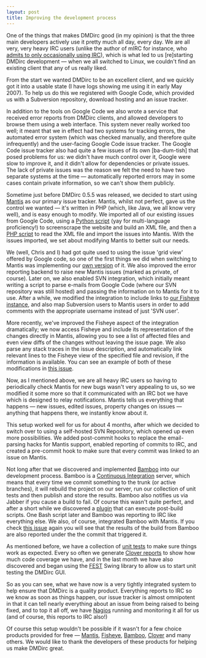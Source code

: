 ```yaml
---
layout: post
title: Improving the development process
---
```

One of the things that makes DMDirc good (in my opinion) is that the three main developers actively use it pretty much all day, every day. We are all very, very heavy IRC users (unlike the author of mIRC for instance, who <a href="http://www.mirc.com/khaled/faq.html">admits to only occasionally using IRC</a>), which is what led to us [re]starting DMDirc development — when we all switched to Linux, we couldn't find an existing client that any of us really liked.

From the start we wanted DMDirc to be an excellent client, and we quickly got it into a usable state (I have logs showing me using it in early May 2007).  To help us do this we registered with Google Code, which provided us with a Subversion repository, download hosting and an issue tracker.

In addition to the tools on Google Code we also wrote a service that received error reports from DMDirc clients, and allowed developers to browse them using a web interface. This system never really worked too well; it meant that we in effect had two systems for tracking errors, the automated error system (which was checked manually, and therefore quite infrequently) and the user-facing Google Code issue tracker. The Google Code issue tracker also had quite a few issues of its own [ba-dum-tish] that posed problems for us: we didn't have much control over it, Google were slow to improve it, and it didn't allow for dependencies or private issues. The lack of private issues was the reason we felt the need to have two separate systems at the time — automatically reported errors may in some cases contain private information, so we can't show them publicly.

Sometime just before DMDirc 0.5.5 was released, we decided to start using <a href="http://mantisbt.org">Mantis</a> as our primary issue tracker. Mantis, whilst not perfect, gave us the control we wanted — it's written in PHP (which, like Java, we all know very well), and is easy enough to modify. We imported all of our existing issues from Google Code, using a <a href="http://bugs.dmdirc.com/patches/1.1.0/IssueScrape.py">Python script</a> (yay for multi-language proficiency!) to screenscrape the website and build an XML file, and then a <a href="http://bugs.dmdirc.com/patches/1.1.0/import.phps">PHP script</a> to read the XML file and import the issues into Mantis. With the issues imported, we set about modifying Mantis to better suit our needs.

We (well, Chris and I) had got quite used to using the issue 'grid view' offered by Google code, so one of the first things we did when switching to Mantis was implementing our <a href="http://bugs.dmdirc.com/view_grid_page.php">own version</a> of it. We also improved the error reporting backend to raise new Mantis issues (marked as private, of course). Later on, we also enabled SVN integration, which initially meant writing a script to parse e-mails from Google Code (where our SVN repository was still hosted) and passing the information on to Mantis for it to use. After a while, we modified the integration to include links to <a href="http://fisheye.dmdirc.com">our Fisheye instance</a>, and also map Subversion users to Mantis users in order to add comments with the appropriate username instead of just 'SVN user'.

More recently, we've improved the Fisheye aspect of the integration dramatically; we now access Fisheye and include its representation of the changes directly in Mantis, allowing you to see a list of affected files and even view diffs of the changes without leaving the issue page. We also parse any stack traces in the issue description, and automatically link relevant lines to the Fisheye view of the specified file and revision, if the information is available. You can see an example of both of these modifications in <a href="http://bugs.dmdirc.com/view.php?id=1330">this issue</a>.

Now, as I mentioned above, we are all heavy IRC users so having to periodically check Mantis for new bugs wasn't very appealing to us, so we modified it some more so that it communicated with an IRC bot we have which is designed to relay notifications. Mantis tells us everything that happens — new issues, edited issues, property changes on issues — anything that happens there, we instantly know about it.

This setup worked well for us for about 4 months, after which we decided to switch over to using a self-hosted SVN Repository, which opened up even more possibilities. We added post-commit hooks to replace the email-parsing hacks for Mantis support, enabled reporting of commits to IRC, and created a pre-commit hook to make sure that every commit was linked to an issue on Mantis.

Not long after that we discovered and implemented <a href="http://www.atlassian.com/software/bamboo/">Bamboo</a> into our development process. Bamboo is a <a href="http://en.wikipedia.org/wiki/Continuous_Integration">Continuous Integration</a> server, which means that every time we commit something to the trunk (or active branches), it will rebuild the project on our server, run our collection of unit tests and then publish and store the results. Bamboo also notifies us via Jabber if you cause a build to fail. Of course this wasn't quite perfect, and after a short while we discovered a <a href="http://confluence.atlassian.com/display/BAMEXT/Pre-Post+Build+Command+Plugin">plugin</a> that can execute post-build scripts. One Bash script later and Bamboo was reporting to IRC like everything else. We also, of course, integrated Bamboo with Mantis. If you check <a href="http://bugs.dmdirc.com/view.php?id=1330">this issue</a> again you will see that the results of the build from Bamboo are also reported under the the commit that triggered it.

As mentioned before, we have a collection of <a href="http://en.wikipedia.org/wiki/Unit_testing">unit tests</a> to make sure things work as expected. Every so often we generate <a href="http://reports.dmdirc.com/frame-clover.html">Clover reports</a> to show how much code coverage we have, and in the last month we have also discovered and began using the <a href="http://fest.easytesting.org/">FEST</a> Swing library to allow us to start unit testing the DMDirc GUI.

So as you can see, what we have now is a very tightly integrated system to help ensure that DMDirc is a quality product. Everything reports to IRC so we know as soon as things happen, our issue tracker is almost omnipotent in that it can tell nearly everything about an issue from being raised to being fixed, and to top it all off, we have <a href="http://www.nagios.org/">Nagios</a> running and monitoring it all for us (and of course, this reports to IRC also!)

Of course this setup wouldn't be possible if it wasn't for a few choice products provided for free — <a href="http://mantisbt.org">Mantis</a>, <a href="http://www.atlassian.com/software/fisheye/">Fisheye</a>, <a href="http://www.atlassian.com/software/bamboo/">Bamboo</a>, <a href="http://www.atlassian.com/software/clover">Clover</a> and many others. We would like to thank the developers of these products for helping us make DMDirc great.